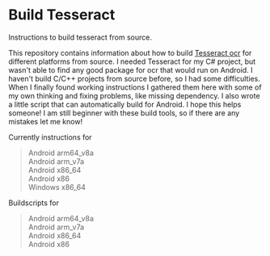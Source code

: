 # Build Tesseract

Instructions to build tesseract from source.

This repository contains information about how to build [Tesseract ocr](https://github.com/tesseract-ocr/tesseract) for different platforms from source. I needed Tesseract for my C# project, but wasn't able to find any good package for ocr that would run on Android. I haven't build C/C++ projects from source before, so I had some difficulties. When I finally found working instructions I gathered them here with some of my own thinking and fixing problems, like missing dependency. I also wrote a little script that can automatically build for Android. I hope this helps someone! I am still beginner with these build tools, so if there are any mistakes let me know!

Currently instructions for 
> Android arm64_v8a  
> Android arm_v7a  
> Android x86_64  
> Android x86  
> Windows x86_64  

Buildscripts for  
> Android arm64_v8a  
> Android arm_v7a  
> Android x86_64  
> Android x86  


